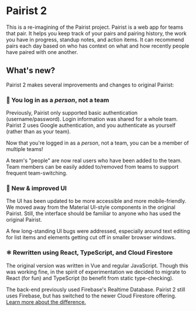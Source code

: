 # Pairist 2

This is a re-imagining of the Pairist project. Pairist is a web app for teams that pair. It helps you keep track of your pairs and pairing history, the work you have in progress, standup notes, and action items. It can recommend pairs each day based on who has context on what and how recently people have paired with one another.

## What's new?

Pairist 2 makes several improvements and changes to original Pairist:

### 🔐 You log in as a _person_, not a team

Previously, Pairist only supported basic authentication (username/password). Login information was shared for a whole team. Pairist 2 uses Google authentication, and you authenticate as yourself (rather than as your team).

Now that you're logged in as a _person_, not a team, you can be a member of multiple teams!

A team's "people" are now real users who have been added to the team. Team members can be easily added to/removed from teams to support frequent team-switching.

### 🎨 New & improved UI

The UI has been updated to be more accessible and more mobile-friendly. We moved away from the Material UI-style components in the original Pairist. Still, the interface should be familiar to anyone who has used the original Pairist.

A few long-standing UI bugs were addressed, especially around text editing for list items and elements getting cut off in smaller browser windows.

### ⚛️ Rewritten using React, TypeScript, and Cloud Firestore

The original version was written in Vue and regular JavaScript. Though this was working fine, in the spirit of experimentation we decided to migrate to React (for fun) and TypeScript (to benefit from static type-checking).

The back-end previously used Firebase's Realtime Database. Pairist 2 still uses Firebase, but has switched to the newer Cloud Firestore offering. [Learn more about the difference.](https://firebase.google.com/docs/database/rtdb-vs-firestore)
